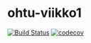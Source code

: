 # ohtu-viikko1

[![Build Status](https://travis-ci.org/perander/ohtu-viikko1.svg?branch=master)](https://travis-ci.org/perander/ohtu-viikko1)
[![codecov](https://codecov.io/gh/perander/ohtu-viikko1/branch/master/graph/badge.svg)](https://codecov.io/gh/perander/ohtu-viikko1)
